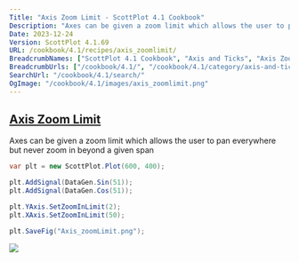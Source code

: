 ```yaml
---
Title: "Axis Zoom Limit - ScottPlot 4.1 Cookbook"
Description: "Axes can be given a zoom limit which allows the user to pan everywhere but never zoom in beyond a given span"
Date: 2023-12-24
Version: ScottPlot 4.1.69
URL: /cookbook/4.1/recipes/axis_zoomlimit/
BreadcrumbNames: ["ScottPlot 4.1 Cookbook", "Axis and Ticks", "Axis Zoom Limit"]
BreadcrumbUrls: ["/cookbook/4.1/", "/cookbook/4.1/category/axis-and-ticks", "/cookbook/4.1/recipes/axis_zoomlimit/"]
SearchUrl: "/cookbook/4.1/search/"
OgImage: "/cookbook/4.1/images/axis_zoomlimit.png"
---
```


<h2><a id='axis-zoom-limit' href='/cookbook/4.1/recipes/axis_zoomlimit/'>Axis Zoom Limit</a></h2>

Axes can be given a zoom limit which allows the user to pan everywhere but never zoom in beyond a given span

```cs
var plt = new ScottPlot.Plot(600, 400);

plt.AddSignal(DataGen.Sin(51));
plt.AddSignal(DataGen.Cos(51));

plt.YAxis.SetZoomInLimit(2);
plt.XAxis.SetZoomInLimit(50);

plt.SaveFig("Axis_zoomLimit.png");
```

<img src='../../images/axis_zoomlimit.png' class='d-block mx-auto my-5' />


